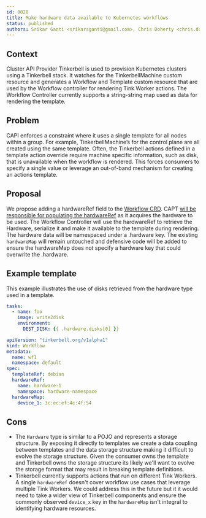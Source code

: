 ```yaml
---
id: 0028
title: Make hardware data available to Kubernetes workflows
status: published
authors: Srikar Ganti <srikarsganti@gmail.com>, Chris Doherty <chris.doherty4@gmail.com>
---
```


## Context

Cluster API Provider Tinkerbell is used to provision Kubernetes clusters using a Tinkerbell stack. It watches for the TinkerbellMachine custom resource and generates a Workflow and Template custom resource that are used by the Workflow controller for rendering Tink Worker actions. The Workflow Controller currently supports a string-string map used as data for rendering the template.

## Problem

CAPI enforces a constraint where it uses a single template for all nodes within a group. For example, TinkerbellMachine’s for the control plane are all created using the same template. Often, the Tinkerbell actions defined in a template action override require machine specific information, such as disk, that is unavailable when the workflow is rendered. This forces consumers to specify a single value or leverage an out-of-band mechanism for creating an actions template.

## Proposal

We propose adding a hardwareRef field to the [Workflow CRD](https://github.com/tinkerbell/tink/blob/main/pkg/apis/core/v1alpha1/workflow_types.go#L18). CAPT [will be responsible for populating the hardwareRef](https://github.com/tinkerbell/cluster-api-provider-tinkerbell/blob/main/controllers/machine.go#L661) as it acquires the hardware to be used. The Workflow Controller will use the hardwareRef to retrieve the Hardware, serialize it and make it available to the template during rendering. The hardware data will be namespaced under a .hardware key. The existing `hardwareMap` will remain untouched and defensive code will be added to ensure the hardwareMap does not specify a hardware key that could overwrite the .hardware.


## Example template

This example illustrates the use of disks retrieved from the hardware type used in a template.

```yaml
tasks:
  - name: foo
    image: write2disk
    environment: 
      DEST_DISK: {{ .hardware.disks[0] }}  
```

```yaml
apiVersion: "tinkerbell.org/v1alpha1"
kind: Workflow
metadata:
  name: wf1
  namespace: default
spec:
  templateRef: debian
  hardwareRef:
  	name: hardware-1
  	namespace: hardware-namespace
  hardwareMap:
    device_1: 3c:ec:ef:4c:4f:54
```

## Cons

- The `Hardware` type is similar to a POJO and represents a storage structure. By exposing it directly to templates we create a data coupling between templates and the data storage structure making it difficult to evolve the storage structure. Given the consumer owns the template and Tinkerbell owns the storage structure its likely we'll want to evolve the storage format that may result in breaking template definitions. 
- Tinkerbell currently supports actions that run on different Tink Workers. A single `hardwareRef` doesn't cover workflow use cases that leverage multiple Tink Workers. We could address this in the future but it it would need to take a wider view of Tinkerbell components and ensure the commonly observed `device_x` key in the `hardwareMap` isn't integral to identifying hardware resources.

